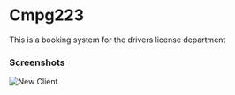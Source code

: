 # Cmpg223
This is a booking system for the drivers license department

### Screenshots
![New Client](https://github.com/user-attachments/assets/2f0511db-ef97-45fa-ac30-8d63930d3563)
